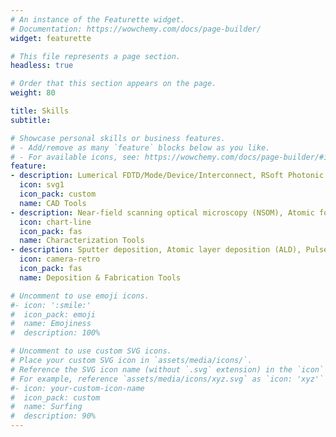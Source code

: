 ```yaml
---
# An instance of the Featurette widget.
# Documentation: https://wowchemy.com/docs/page-builder/
widget: featurette

# This file represents a page section.
headless: true

# Order that this section appears on the page.
weight: 80

title: Skills
subtitle: 

# Showcase personal skills or business features.
# - Add/remove as many `feature` blocks below as you like.
# - For available icons, see: https://wowchemy.com/docs/page-builder/#icons
feature:
- description: Lumerical FDTD/Mode/Device/Interconnect, RSoft Photonic Device Tools, Comsol Multiphysics, KLayout, Mentor Graphics
  icon: svg1
  icon_pack: custom
  name: CAD Tools
- description: Near-field scanning optical microscopy (NSOM), Atomic force microscopy (AFM), Raman spectroscopy, and Spectroscopic ellipsometry
  icon: chart-line
  icon_pack: fas
  name: Characterization Tools
- description: Sputter deposition, Atomic layer deposition (ALD), Pulsed laser deposition (PLD), Thermal Evaporation, Thermal probe pattering (SwissLitho NanoFrazor), and Focused ion beam (FIB) technique.
  icon: camera-retro
  icon_pack: fas
  name: Deposition & Fabrication Tools

# Uncomment to use emoji icons.
#- icon: ':smile:'
#  icon_pack: emoji
#  name: Emojiness
#  description: 100% 

# Uncomment to use custom SVG icons.
# Place your custom SVG icon in `assets/media/icons/`.
# Reference the SVG icon name (without `.svg` extension) in the `icon` field.
# For example, reference `assets/media/icons/xyz.svg` as `icon: 'xyz'`
#- icon: your-custom-icon-name
#  icon_pack: custom
#  name: Surfing
#  description: 90%
---
```


